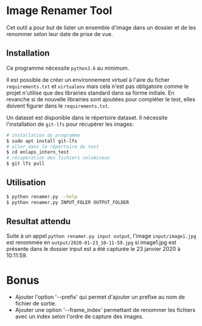 # Image Renamer Tool

Cet outil a pour but de lister un ensemble d'image dans un dossier et de les renommer selon leur date de prise de vue.

## Installation

Ce programme nécessite `python3.6` au minimum.

Il est possible de créer un environnement virtuel à l'aire du ficher `requirements.txt` et `virtualenv` mais cela n'est pas obligatoire comme le projet n'utilise que des librairies standard dans sa forme initiale. En revanche si de nouvelle librairies sont ajoutées pour compléter le test, elles doivent figurer dans le `requirements.txt`.

Un dataset est disponible dans le répertoire dataset. Il nécessite l'installation de `git-lfs` pour récupérer les images:

```bash
# installation du programme
$ sudo apt install git-lfs
# aller dans le répertoire du test
$ cd enlaps_intern_test
# récupération des fichiers volumineux
$ git lfs pull
```

## Utilisation

```bash
$ python renamer.py --help
$ python renamer.py INPUT_FOLER OUTPUT_FOLDER
```

## Resultat attendu 

Suite à un appel `python renamer.py input output`, 
l'image `input/image1.jpg` est renommée en `output/2020-01-23_10-11-59.jpg`
si image1.jpg est présente dans le dossier input est a été capturée le 23 janvier 2020 à 10:11:59.

# Bonus 

- Ajouter l'option '--prefix' qui permet d'ajouter un prefixe au nom de fichier de sortie.
- Ajouter une option '--frame_index' permettant de renommer les fichiers avec un index selon l'ordre de capture des images. 
